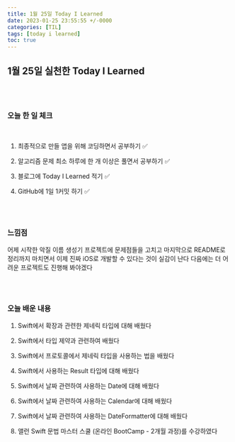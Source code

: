 ```yaml
---
title: 1월 25일 Today I Learned
date: 2023-01-25 23:55:55 +/-0000
categories: [TIL]
tags: [today i learned]
toc: true
---
```


## 1월 25일 실천한 Today I Learned

<br><br>



### 오늘 한 일 체크
<br>

1. 최종적으로 만들 앱을 위해 코딩하면서 공부하기 ✅

2. 알고리즘 문제 최소 하루에 한 개 이상은 풀면서 공부하기 ✅

3. 블로그에 Today I Learned 적기 ✅

4. GitHub에 1일 1커밋 하기 ✅

<br><br>

### 느낌점

어제 시작한 악질 이름 생성기 프로젝트에 문제점들을 고치고 마지막으로 README로 정리까지 마치면서 이제 진짜 iOS로 개발할 수 있다는 것이 실감이 난다 다음에는 더 어려운 프로젝트도 진행해 봐야겠다 

<br><br>

### 오늘 배운 내용

1. Swift에서 확장과 관련한 제네릭 타입에 대해 배웠다

1. Swift에서 타입 제약과 관련하여 배웠다

1. Swift에서 프로토콜에서 제네릭 타입을 사용하는 법을 배웠다 

1. Swift에서 사용하는 Result 타입에 대해 배웠다

1. Swift에서 날짜 관련하여 사용하는 Date에 대해 배웠다

1. Swift에서 날짜 관련하여 사용하는 Calendar에 대해 배웠다

1. Swift에서 날짜 관련하여 사용하는 DateFormatter에 대해 배웠다

1. 앨런 Swift 문법 마스터 스쿨 (온라인 BootCamp - 2개월 과정)를 수강하였다